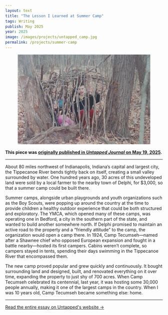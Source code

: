 ```yaml
---
layout: text
title: "The Lesson I Learned at Summer Camp"
tags: Writing
publish: May 2025
year: 2025
image: /images/projects/untapped_camp.jpg
permalink: /projects/summer-camp
---
```


<figure>
<img src="../images/projects/untapped_camp.jpg">
</figure>

**This piece was [originally published in *Untapped Journal* on May 19, 2025](https://untappedjournal.com/stories/the-lesson-i-learned-at-summer-camp).**

***

About 80 miles northwest of Indianapolis, Indiana’s capital and largest city, the Tippecanoe River bends tightly back on itself, creating a small valley surrounded by water. One hundred years ago, 30 acres of this undeveloped land were sold by a local farmer to the nearby town of Delphi, for $3,000, so that a summer camp could be built there.

Summer camps, alongside urban playgrounds and youth organizations such as the Boy Scouts, were popping up around the country at the time to provide children a healthy outdoor experience that could be both structured and exploratory. The YMCA, which opened many of these camps, was operating one in Bedford, a city in the southern part of the state, and wanted to build another somewhere north. If Delphi promised to maintain an active road to the property and a “friendly attitude” to the camp, the organization would open a camp there. In 1924, Camp Tecumseh—named after a Shawnee chief who opposed European expansion and fought in a battle nearby—hosted its first campers. Cabins weren’t complete, so campers stayed in tents, spending their days swimming in the Tippecanoe River that encompassed them. 

The new camp proved popular and grew quickly and continuously. It bought surrounding land and designed, built, and renovated everything on it over time, expanding the property to just shy of 700 acres. When Camp Tecumseh celebrated its centennial, last year, it was hosting some 30,000 people annually, making it one of the largest camps in the country. When I was 10 years old, Camp Tecumseh became something else: home.

***

[Read the entire essay on Untapped's website →](https://untappedjournal.com/stories/the-lesson-i-learned-at-summer-camp)
